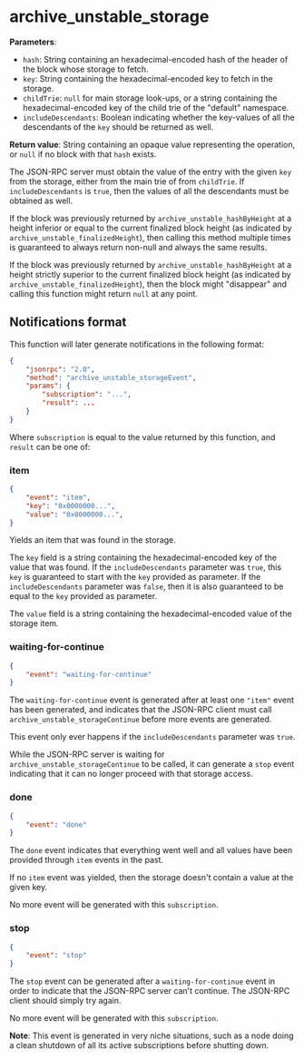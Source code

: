 # archive_unstable_storage

**Parameters**:

- `hash`: String containing an hexadecimal-encoded hash of the header of the block whose storage to fetch.
- `key`: String containing the hexadecimal-encoded key to fetch in the storage.
- `childTrie`: `null` for main storage look-ups, or a string containing the hexadecimal-encoded key of the child trie of the "default" namespace.
- `includeDescendants`: Boolean indicating whether the key-values of all the descendants of the `key` should be returned as well.

**Return value**: String containing an opaque value representing the operation, or `null` if no block with that `hash` exists.

The JSON-RPC server must obtain the value of the entry with the given `key` from the storage, either from the main trie of from `childTrie`. If `includeDescendants` is `true`, then the values of all the descendants must be obtained as well.

If the block was previously returned by `archive_unstable_hashByHeight` at a height inferior or equal to the current finalized block height (as indicated by `archive_unstable_finalizedHeight`), then calling this method multiple times is guaranteed to always return non-null and always the same results.

If the block was previously returned by `archive_unstable_hashByHeight` at a height strictly superior to the current finalized block height (as indicated by `archive_unstable_finalizedHeight`), then the block might "disappear" and calling this function might return `null` at any point.

## Notifications format

This function will later generate notifications in the following format:

```json
{
    "jsonrpc": "2.0",
    "method": "archive_unstable_storageEvent",
    "params": {
        "subscription": "...",
        "result": ...
    }
}
```

Where `subscription` is equal to the value returned by this function, and `result` can be one of:

### item

```json
{
    "event": "item",
    "key": "0x0000000...",
    "value": "0x0000000...",
}
```

Yields an item that was found in the storage.

The `key` field is a string containing the hexadecimal-encoded key of the value that was found.
If the `includeDescendants` parameter was `true`, this `key` is guaranteed to start with the `key` provided as parameter.
If the `includeDescendants` parameter was `false`, then it is also guaranteed to be equal to the `key` provided as parameter.

The `value` field is a string containing the hexadecimal-encoded value of the storage item.

### waiting-for-continue

```json
{
    "event": "waiting-for-continue"
}
```

The `waiting-for-continue` event is generated after at least one `"item"` event has been generated, and indicates that the JSON-RPC client must call `archive_unstable_storageContinue` before more events are generated.

This event only ever happens if the `includeDescendants` parameter was `true`.

While the JSON-RPC server is waiting for `archive_unstable_storageContinue` to be called, it can generate a `stop` event indicating that it can no longer proceed with that storage access.

### done

```json
{
    "event": "done"
}
```

The `done` event indicates that everything went well and all values have been provided through `item` events in the past.

If no `item` event was yielded, then the storage doesn't contain a value at the given key.

No more event will be generated with this `subscription`.

### stop

```json
{
    "event": "stop"
}
```

The `stop` event can be generated after a `waiting-for-continue` event in order to indicate that the JSON-RPC server can't continue. The JSON-RPC client should simply try again.

No more event will be generated with this `subscription`.

**Note**: This event is generated in very niche situations, such as a node doing a clean shutdown of all its active subscriptions before shutting down.
